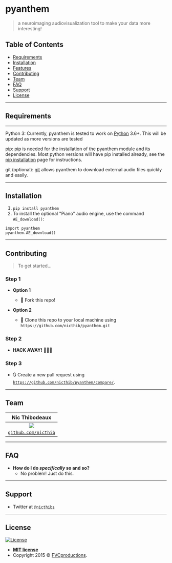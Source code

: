 # pyanthem

> a neuroimaging audiovisualization tool to make your data more interesting!

## Table of Contents

- [Requirements](#requirements) 
- [Installation](#installation)
- [Features](#features)
- [Contributing](#contributing)
- [Team](#team)
- [FAQ](#faq)
- [Support](#support)
- [License](#license)

---
## Requirements
---

Python 3:
   Currently, pyanthem is tested to work on [Python][1] 3.6+. This will be updated as more versions are tested

pip:
   pip is needed for the installation of the pyanthem module and its
   dependencies.  Most python versions will have pip installed already, 
   see the  [pip installation][2] page for instructions.

git (optional):
  [git][3] allows pyanthem to download external audio files quickly and easily.

[1]: https://www.python.org/
[2]: https://pip.pypa.io/en/latest/installing/
[3]: https://git-scm.com/

---

## Installation

1) `pip install pyanthem`
2) To install the optional "Piano" audio engine, use the command `AE_download()`:

```
import pyanthem
pyanthem.AE_download()
```

---

## Contributing

> To get started...

### Step 1

- **Option 1**
    - 🍴 Fork this repo!

- **Option 2**
    - 👯 Clone this repo to your local machine using `https://github.com/nicthib/pyanthem.git`

### Step 2

- **HACK AWAY!** 🔨🔨🔨

### Step 3

- 🔃 Create a new pull request using <a href="https://github.com/nicthib/pyanthem/compare/" target="_blank">`https://github.com/nicthib/pyanthem/compare/`</a>.

---

## Team

| **Nic Thibodeaux** |
| :---: |
| ![](https://avatars1.githubusercontent.com/u/34455769?v=3&s=200)|
| <a href="http://github.com/nicthib" target="_blank">`github.com/nicthib`</a> |

---

## FAQ

- **How do I do *specifically* so and so?**
    - No problem! Just do this.

---

## Support

- Twitter at <a href="http://twitter.com/nicthibs" target="_blank">`@nicthibs`</a>

---

## License

[![License](http://img.shields.io/:license-mit-blue.svg?style=flat-square)](http://badges.mit-license.org)

- **[MIT license](http://opensource.org/licenses/mit-license.php)**
- Copyright 2015 © <a href="http://fvcproductions.com" target="_blank">FVCproductions</a>.
